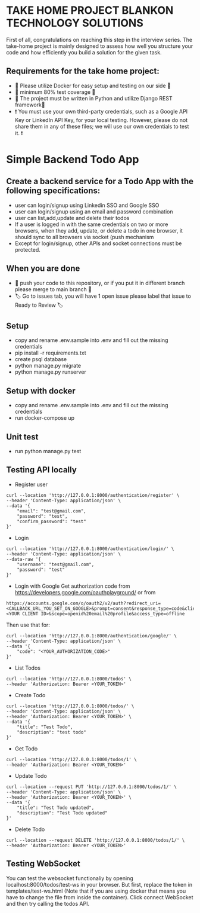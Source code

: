 # TAKE HOME PROJECT BLANKON TECHNOLOGY SOLUTIONS

First of all, congratulations on reaching this step in the interview series. The take-home project is mainly designed to assess how well you structure your code and how efficiently you build a solution for the given task.

## Requirements for the take home project:
- 🫙 Please utilize Docker for easy setup and testing on our side 🫙 
- 🧪 minimum 80% test coverage 🧪 
- 🐍 The project must be written in Python and utilize Django REST framework🐍
- ❗️ You must use your own third-party credentials, such as a Google API Key or LinkedIn API Key, for your local testing. However, please do not share them in any of these files; we will use our own credentials to test it. ❗️ 

# Simple Backend Todo App
## Create a backend service for a Todo App with the following specifications:
- user can login/signup using Linkedin SSO and Google SSO
- user can login/signup using an email and password combination
- user can list,add,update and delete their todos
- If a user is logged in with the same credentials on two or more browsers, when they add, update, or delete a todo in one browser, it should sync to all browsers via socket (push mechanism
- Except for login/signup, other APIs and socket connections must be protected.



## When you are done
- 🫸 push your code to this repository, or if you put it in different branch please merge to main branch 🫸
- 🏷️ Go to issues tab, you will have 1 open issue please label that issue to Ready to Review 🏷️ 

## Setup
- copy and rename .env.sample into .env and fill out the missing credentials
- pip install -r requirements.txt
- create psql database
- python manage.py migrate
- python manage.py runserver

## Setup with docker
- copy and rename .env.sample into .env and fill out the missing credentials
- run docker-compose up

## Unit test
- run python manage.py test

## Testing API locally

- Register user
```
curl --location 'http://127.0.0.1:8000/authentication/register' \
--header 'Content-Type: application/json' \
--data '{
    "email": "test@gmail.com",
    "password": "test",
    "confirm_password": "test"
}'
```

- Login
```
curl --location 'http://127.0.0.1:8000/authentication/login/' \
--header 'Content-Type: application/json' \
--data-raw '{
    "username": "test@gmail.com",
    "password": "test"
}'
```

- Login with Google
Get authorization code from https://developers.google.com/oauthplayground/ or from
```
https://accounts.google.com/o/oauth2/v2/auth?redirect_uri=<CALLBACK_URL_YOU_SET_ON_GOOGLE>&prompt=consent&response_type=code&client_id=<YOUR CLIENT ID>&scope=openid%20email%20profile&access_type=offline
```
Then use that for:
```
curl --location 'http://127.0.0.1:8000/authentication/google/' \
--header 'Content-Type: application/json' \
--data '{
    "code": "<YOUR_AUTHORIZATION_CODE>"
}'
```

- List Todos
```
curl --location 'http://127.0.0.1:8000/todos' \
--header 'Authorization: Bearer <YOUR_TOKEN>'
```

- Create Todo
```
curl --location 'http://127.0.0.1:8000/todos/' \
--header 'Content-Type: application/json' \
--header 'Authorization: Bearer <YOUR_TOKEN>' \
--data '{
    "title": "Test Todo",
    "description": "test todo"
}'
```

- Get Todo
```
curl --location 'http://127.0.0.1:8000/todos/1' \
--header 'Authorization: Bearer <YOUR_TOKEN>'
```

- Update Todo
```
curl --location --request PUT 'http://127.0.0.1:8000/todos/1/' \
--header 'Content-Type: application/json' \
--header 'Authorization: Bearer <YOUR_TOKEN>' \
--data '{
    "title": "Test Todo updated",
    "description": "Test Todo updated"
}'
```

- Delete Todo
```
curl --location --request DELETE 'http://127.0.0.1:8000/todos/1/' \
--header 'Authorization: Bearer <YOUR_TOKEN>'
```

## Testing WebSocket

You can test the websocket functionaliy by opening localhost:8000/todos/test-ws in your browser. But first, replace the token in templates/test-ws.html (Note that if you are using docker that means you have to change the file from inside the container). Click connect WebSocket and then try calling the todos API.
